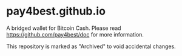 # pay4best.github.io

A bridged wallet for Bitcoin Cash. Please read https://github.com/pay4best/doc for more information.

This repository is marked as "Archived" to void accidental changes.



